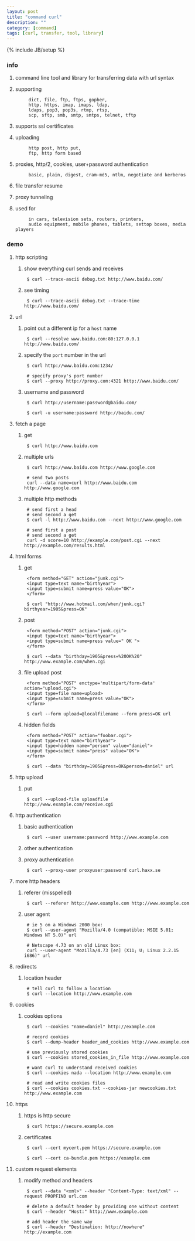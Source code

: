 ```yaml
---
layout: post
title: "command curl"
description: ""
category: [command]
tags: [curl, transfer, tool, library]
---
```

{% include JB/setup %}


### info

1. command line tool and library for transferring data with url syntax

1. supporting

            dict, file, ftp, ftps, gopher,
            http, https, imap, imaps, ldap,
            ldaps, pop3, pop3s, rtmp, rtsp,
            scp, sftp, smb, smtp, smtps, telnet, tftp

1. supports ssl certificates

1. uploading

            http post, http put,
            ftp, http form based

1. proxies, http/2, cookies, user+password authentication

            basic, plain, digest, cram-md5, ntlm, negotiate and kerberos

1. file transfer resume

1. proxy tunneling

1. used for

            in cars, television sets, routers, printers,
            audio equipment, mobile phones, tablets, settop boxes, media players

### demo

1. http scripting

    1. show everything curl sends and receives

            $ curl --trace-ascii debug.txt http://www.baidu.com/

    1. see timing

            $ curl --trace-ascii debug.txt --trace-time http://www.baidu.com/

1. url

    1. point out a different ip for a `host` name

            $ curl --resolve www.baidu.com:80:127.0.0.1 http://www.baidu.com/

    1. specify the `port` number in the url

            $ curl http://www.baidu.com:1234/

            # specify proxy's port number
            $ curl --proxy http://proxy.com:4321 http://www.baidu.com/

    1. username and password

            $ curl http://username:password@baidu.com/

            $ curl -u username:password http://baidu.com/

1. fetch a page

    1. get

            $ curl http://www.baidu.com

    1. multiple urls

            $ curl http://www.baidu.com http://www.google.com

            # send two posts
            curl --data name=curl http://www.baidu.com http://www.google.com

    1. multiple http methods

            # send first a head
            # send second a get
            $ curl -l http://www.baidu.com --next http://www.google.com

            # send first a post
            # send second a get
            curl -d score=10 http://example.com/post.cgi --next http://example.com/results.html

1. html forms

    1. get

            <form method="GET" action="junk.cgi">
            <input type=text name="birthyear">
            <input type=submit name=press value="OK">
            </form>

            $ curl "http://www.hotmail.com/when/junk.cgi?birthyear=1905&press=OK"

    1. post

            <form method="POST" action="junk.cgi">
            <input type=text name="birthyear">
            <input type=submit name=press value=" OK ">
            </form>

            $ curl --data "birthday=1905&press=%20OK%20" http://www.example.com/when.cgi

    1. file upload post

            <form method="POST" enctype='multipart/form-data' action="upload.cgi">
            <input type=file name=upload>
            <input type=submit name=press value="OK">
            </form>

            $ curl --form upload=@localfilename --form press=OK url

    1. hidden fields

            <form method="POST" action="foobar.cgi">
            <input type=text name="birthyear">
            <input type=hidden name="person" value="daniel">
            <input type=submit name="press" value="OK">
            </form>

            $ curl --data "birthday=1905&press=OK&person=daniel" url

1. http upload

    1. put

            $ curl --upload-file uploadfile http://www.example.com/receive.cgi

1. http authentication

    1. basic authentication

            $ curl --user username:password http://www.example.com

    1. other authentication

    1. proxy authentication

            $ curl --proxy-user proxyuser:password curl.haxx.se

1. more http headers

    1. referer (misspelled)

            $ curl --referer http://www.example.com http://www.example.com

    1. user agent

            # ie 5 on a Windows 2000 box:
            $ curl --user-agent "Mozilla/4.0 (compatible; MSIE 5.01; Windows NT 5.0)" url

            # Netscape 4.73 on an old Linux box:
            curl --user-agent "Mozilla/4.73 [en] (X11; U; Linux 2.2.15 i686)" url

1. redirects

    1. location header

            # tell curl to follow a location
            $ curl --location http://www.example.com

1. cookies

    1. cookies options

            $ curl --cookies "name=daniel" http://example.com

            # record cookies
            $ curl --dump-header header_and_cookies http://www.example.com

            # use previously stored cookies
            $ curl --cookies stored_cookies_in_file http://www.example.com

            # want curl to understand received cookies
            $ curl --cookies nada --location http://www.example.com

            # read and write cookies files
            $ curl --cookies cookies.txt --cookies-jar newcookies.txt http://www.example.com

1. https

    1. https is http secure

            $ curl https://secure.example.com

    1. certificates

            $ curl --cert mycert.pem https://secure.example.com

            $ curl --cert ca-bundle.pem https://example.com

1. custom request elements

    1. modify method and headers

            $ curl --data "<xml>" --header "Content-Type: text/xml" --request PROPFIND url.com

            # delete a default header by providing one without content
            $ curl --header "Host:" http://www.example.com

            # add header the same way
            $ curl --header "Destination: http://nowhere" http://example.com